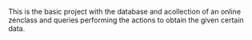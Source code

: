 This is the basic project with the database and acollection of an online zenclass and queries performing the actions to obtain the given certain data.
